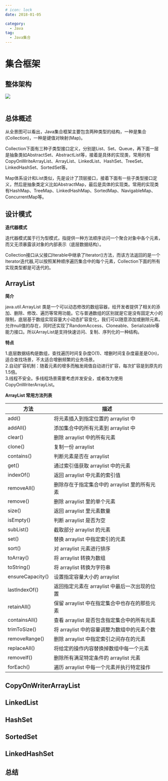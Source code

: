 ```yaml
---
# icon: lock
date: 2018-01-05

category:
  - Java
tag:
  - Java集合
---
```


# 集合框架
## 整体架构
 <img src="/images/java/collections/overview.gif"  style="zoom: 100%;margin:0 auto;display:block"/><br/>

## 总体概述
从全景图可以看出，Java集合框架主要包含两种类型的结构，一种是集合(Collection)，一种是键值对映射(Map)。  

Collection下面有三种子类型接口定义，分别是List、Set、Queue，再下面一层是抽象类如AbstractSet、AbstractList等，接着是具体的实现类，常用的有CopyOnWriteArrayList、ArrayList、LinkedList、HashSet、TreeSet、LinkedHashSet、SortedSet等。  

Map体系设计和List类似，先是设计了顶层接口，接着下面有一些子类型接口定义，然后是抽象类定义比如AbstractMap，最后是具体的实现类。常用的实现类有HashMap、TreeMap、LinkedHashMap、SortedMap、NavigableMap、ConcurrentMap等。

## 设计模式

**迭代器模式**  

迭代器模式属于行为型模式，指提供一种方法顺序访问一个聚合对象中各个元素，而又无须暴露该对象的内部表示（底层数据结构）。  

Collection接口从父接口Iterable中继承了Iterator()方法，而该方法返回的是一个Iterator迭代器,可以按照某种顺序遍历集合中的每个元素，Collection下面的所有实现类型都是可迭代的。

## ArrayList

**简介**  

java.util.ArrayList 类是一个可以动态修改的数组容器，给开发者提供了相关的添加、删除、修改、遍历等常用功能。它与普通数组的区别就是它是没有固定大小的限制，底层基于数组实现容量大小动态扩容变化，我们可以随意添加或删除元素。允许null值的存在，同时还实现了RandomAccess、Cloneable、Serializable等能力接口。所以ArrayList是支持快速访问、复制、序列化的一种结构。  

**特点**  

1.底层数据结构是数组，查找遍历时间复杂度O(1)、增删时间复杂度最差是O(n)，适合查找场景，不太适合增删频繁的业务场景。  
2.自动扩容机制：随着元素的增多而触发阈值自动进行扩容，每次扩容是到原先的1.5倍。  
3.线程不安全。多线程场景需要考虑并发安全，或者改为使用CopyOnWriterArrayList。    

**ArrayList 常用方法列表**  

|方法	|描述
| ----------- | ----------- |
|add()	|将元素插入到指定位置的 arraylist 中
|addAll()	|添加集合中的所有元素到 arraylist 中
|clear()	|删除 arraylist 中的所有元素
|clone()	|复制一份 arraylist
|contains()	|判断元素是否在 arraylist
|get()	|通过索引值获取 arraylist 中的元素
|indexOf()	|返回 arraylist 中元素的索引值
|removeAll()	|删除存在于指定集合中的 arraylist 里的所有元素
|remove()	|删除 arraylist 里的单个元素
|size()	|返回 arraylist 里元素数量
|isEmpty()	|判断 arraylist 是否为空
|subList()	|截取部分 arraylist 的元素
|set()	|替换 arraylist 中指定索引的元素
|sort()	|对 arraylist 元素进行排序
|toArray()	|将 arraylist 转换为数组
|toString()	|将 arraylist 转换为字符串
|ensureCapacity()	|设置指定容量大小的 arraylist
|lastIndexOf()	|返回指定元素在 arraylist 中最后一次出现的位置
|retainAll()	|保留 arraylist 中在指定集合中也存在的那些元素
|containsAll()	|查看 arraylist 是否包含指定集合中的所有元素
|trimToSize()	|将 arraylist 中的容量调整为数组中的元素个数
|removeRange()	|删除 arraylist 中指定索引之间存在的元素
|replaceAll()	|将给定的操作内容替换掉数组中每一个元素
|removeIf()	|删除所有满足特定条件的 arraylist 元素
|forEach()	|遍历 arraylist 中每一个元素并执行特定操作

 
## CopyOnWriterArrayList
## LinkedList
## HashSet
## SortedSet
## LinkedHashSet
## 总结

